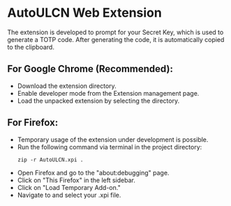 # AutoULCN Web Extension

The extension is developed to prompt for your Secret Key, which is used to generate a TOTP code. After generating the code, it is automatically copied to the clipboard.

## For Google Chrome (Recommended):
- Download the extension directory.
- Enable developer mode from the Extension management page.
- Load the unpacked extension by selecting the directory.

## For Firefox:
- Temporary usage of the extension under development is possible.
- Run the following command via terminal in the project directory:
    ```
    zip -r AutoULCN.xpi .
    ```
- Open Firefox and go to the "about:debugging" page.
- Click on "This Firefox" in the left sidebar.
- Click on "Load Temporary Add-on."
- Navigate to and select your .xpi file.
